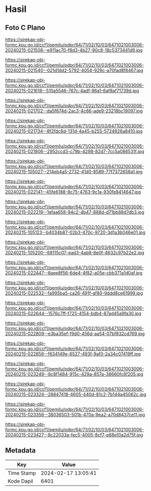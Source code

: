 # Hasil

## Foto C Plano

https://sirekap-obj-formc.kpu.go.id/ccf1/pemilu/pdpr/64/71/02/10/03/6471021003006-20240215-021508--e911ac70-f8d3-4b27-90c8-18c5373441d9.jpg

https://sirekap-obj-formc.kpu.go.id/ccf1/pemilu/pdpr/64/71/02/10/03/6471021003006-20240215-021540--021d1dd2-5792-4054-929c-a70fad8f8467.jpg

https://sirekap-obj-formc.kpu.go.id/ccf1/pemilu/pdpr/64/71/02/10/03/6471021003006-20240215-021618--510a5546-767c-4adf-96a1-6af8af71739d.jpg

https://sirekap-obj-formc.kpu.go.id/ccf1/pemilu/pdpr/64/71/02/10/03/6471021003006-20240215-021702--da5f674d-2ac3-4c66-ade9-23218bc19097.jpg

https://sirekap-obj-formc.kpu.go.id/ccf1/pemilu/pdpr/64/71/02/10/03/6471021003006-20240215-021734--8f2fdc8d-131d-4a45-b255-5724926a8410.jpg

https://sirekap-obj-formc.kpu.go.id/ccf1/pemilu/pdpr/64/71/02/10/03/6471021003006-20240215-021806--2952ccd3-c79b-4298-82d7-7cc5a086531f.jpg

https://sirekap-obj-formc.kpu.go.id/ccf1/pemilu/pdpr/64/71/02/10/03/6471021003006-20240215-105027--214eb4a5-2732-41d0-8589-77f7372656a1.jpg

https://sirekap-obj-formc.kpu.go.id/ccf1/pemilu/pdpr/64/71/02/10/03/6471021003006-20240215-022141--45fe6188-8c75-4763-9c1a-930fe8414647.jpg

https://sirekap-obj-formc.kpu.go.id/ccf1/pemilu/pdpr/64/71/02/10/03/6471021003006-20240215-022219--1efaa658-94c2-4b47-888d-d71bb88d7db3.jpg

https://sirekap-obj-formc.kpu.go.id/ccf1/pemilu/pdpr/64/71/02/10/03/6471021003006-20240215-105123--b4034b87-02b3-470c-9720-3d1a3b046e01.jpg

https://sirekap-obj-formc.kpu.go.id/ccf1/pemilu/pdpr/64/71/02/10/03/6471021003006-20240215-105200--68115c07-ead3-4ab8-8e0f-4632c97b22e2.jpg

https://sirekap-obj-formc.kpu.go.id/ccf1/pemilu/pdpr/64/71/02/10/03/6471021003006-20240215-022447--8aee8f56-6de4-4f82-a05e-cbb371a1d0af.jpg

https://sirekap-obj-formc.kpu.go.id/ccf1/pemilu/pdpr/64/71/02/10/03/6471021003006-20240215-022532--fa995ba5-ca26-491f-af80-9ddd8ce61999.jpg

https://sirekap-obj-formc.kpu.go.id/ccf1/pemilu/pdpr/64/71/02/10/03/6471021003006-20240215-022644--1576c7ff-f725-4154-bdb4-87ad45a9fa30.jpg

https://sirekap-obj-formc.kpu.go.id/ccf1/pemilu/pdpr/64/71/02/10/03/6471021003006-20240215-022809--e3ba35ef-f9d0-456d-aa54-07bf832cd769.jpg

https://sirekap-obj-formc.kpu.go.id/ccf1/pemilu/pdpr/64/71/02/10/03/6471021003006-20240215-022856--f634149e-6527-493f-9af0-2a34c07419ff.jpg

https://sirekap-obj-formc.kpu.go.id/ccf1/pemilu/pdpr/64/71/02/10/03/6471021003006-20240215-023249--8c8f1484-915c-429a-857a-38660fc8f205.jpg

https://sirekap-obj-formc.kpu.go.id/ccf1/pemilu/pdpr/64/71/02/10/03/6471021003006-20240215-023324--28847418-4605-440d-81c2-7b144a45062c.jpg

https://sirekap-obj-formc.kpu.go.id/ccf1/pemilu/pdpr/64/71/02/10/03/6471021003006-20240215-023356--38036503-501b-470a-9ea2-a70d8437ce11.jpg

https://sirekap-obj-formc.kpu.go.id/ccf1/pemilu/pdpr/64/71/02/10/03/6471021003006-20240215-023427--8c22033a-fec5-4005-8cf7-e88e10a2d75f.jpg


## Metadata

| Key        | Value               |
| ---------- | ------------------- |
| Time Stamp | 2024-02-17 13:05:41 |
| Kode Dapil | 6401                |



